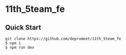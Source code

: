 # 11th_5team_fe

## Quick Start

```
git clone https://github.com/depromeet/11th_5team_fe
$ npm i
$ npm run dev
```